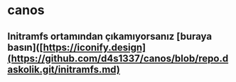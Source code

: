 # canos

## Initramfs ortamından çıkamıyorsanız [buraya basın]([https://iconify.design](https://github.com/d4s1337/canos/blob/repo.daskolik.git/initramfs.md)
